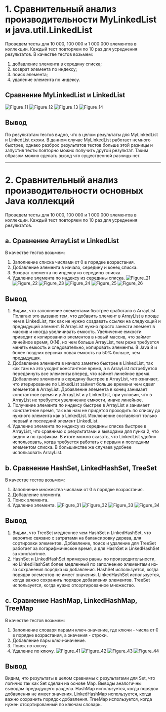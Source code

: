 # 1. Сравнительный анализ производительности MyLinkedList и java.util.LinkedList
Проведем тесты для 10 000, 100 000 и 1 000 000 элементов в коллекции. Каждый тест повторяем по 10 раз для усреднения результатов.
В качестве тестов возьмем: 
1. добавление элемента в середину списка;
2. возврат элемента по индексу;
3. поиск элемента;
4. удаление элемента по индексу.
## Сравнение MyLinkedList и LinkedList
![Figure_11](https://github.com/andrbezr2016/Java-Homework-3/raw/main/figures/Figure_11.png)
![Figure_12](https://github.com/andrbezr2016/Java-Homework-3/raw/main/figures/Figure_12.png)
![Figure_13](https://github.com/andrbezr2016/Java-Homework-3/raw/main/figures/Figure_13.png)
![Figure_14](https://github.com/andrbezr2016/Java-Homework-3/raw/main/figures/Figure_14.png)
## Вывод
По результатам тестов видно, что в целом результаты для MyLinkedList и LinkedList схожи. В данном случае MyLinkedList работает немного быстрее, однако разброс результатов тестов больше этой разницы и запустив тесты повторно можно получить другой результат. Таким образом можно сделать вывод что существенной разницы нет.
____
# 2. Сравнительный анализ производительности основных Java коллекций
Проведем тесты для 10 000, 100 000 и 1 000 000 элементов в коллекции. Каждый тест повторяем по 10 раз для усреднения результатов.
## a. Сравнение ArrayList и LinkedList
В качестве тестов возьмем: 
1. Заполнение списка числами от 0 в порядке возрастания. 
2. Добавление элемента в начало, середину и конец списка. 
3. Возврат элемента по индексу из середины списка.
4. Удаление элемента по индексу из середины списка.
![Figure_21](https://github.com/andrbezr2016/Java-Homework-3/raw/main/figures/Figure_21.png)
![Figure_22](https://github.com/andrbezr2016/Java-Homework-3/raw/main/figures/Figure_22.png)
![Figure_23](https://github.com/andrbezr2016/Java-Homework-3/raw/main/figures/Figure_23.png)
![Figure_24](https://github.com/andrbezr2016/Java-Homework-3/raw/main/figures/Figure_24.png)
![Figure_25](https://github.com/andrbezr2016/Java-Homework-3/raw/main/figures/Figure_25.png)
![Figure_26](https://github.com/andrbezr2016/Java-Homework-3/raw/main/figures/Figure_26.png)
## Вывод
1. Видим, что заполнение элементами быстрее сработало в ArrayList. Полагаю это вызвано тем, что добавить элемент в ArrayList в проще чем в LinkedList, так как не нужно создавать ссылки на следующий и предыдущий элемент. В ArrayList нужно просто занести элемент в массив и иногда увеличивать емкость. Увеличение емкости приводит к копированию элементов в новый массив, что займет линейное время, O(N), но чем больше ArrayList, тем реже требуется менять емкость и следовательно, копировать элементы. В Java 8 и более поздних версиях новая емкость на 50% больше, чем предыдущая.
2. Добавление элемента в начало заметно быстрее в LinkedList, так как там на это уходит константное время, а в ArrayList потребуется передвинуть все элементы вперед, что займет линейное время. Добавление элемента в середину быстрее в ArrayList, что означает, что итерирование по LinkedList займет больше времени чем сдвиг элементов в ArrayList. Добавление элемента в конец занимает константное время и у ArrayList и у LinkedList, при условии, что в ArrayList не требуется увеличение емкости, иначе линейное.
3. Получение элемента по индексу быстрее в ArrayList и занимает константное время, так как нам не придется проходить по списку до нужного элемента как в LinkedList. Исключение составляют только первый и последний элемент LinkedList.
4. Удаление элемента по индексу из середины списка быстрее в ArrayList, что сравнимо с результатами и выводами для пунка 2, что видно и по графикам.
В итоге можно сказать, что LinkedList удобно использовать, когда требуется работать с первым и последним элементом списка. В большинстве же случаев удобнее использовать ArrayList.
## b. Сравнение HashSet, LinkedHashSet, TreeSet
В качестве тестов возьмем: 
1. Заполнение множества числами от 0 в порядке возрастания.
2. Добавление элемента.
3. Поиск элемента.
4. Удаление элемента.
![Figure_31](https://github.com/andrbezr2016/Java-Homework-3/raw/main/figures/Figure_31.png)
![Figure_32](https://github.com/andrbezr2016/Java-Homework-3/raw/main/figures/Figure_32.png)
![Figure_33](https://github.com/andrbezr2016/Java-Homework-3/raw/main/figures/Figure_33.png)
![Figure_34](https://github.com/andrbezr2016/Java-Homework-3/raw/main/figures/Figure_34.png)
## Вывод
1. Видим, что TreeSet медленнее чем HashSet и LinkedHashSet, что вероятно связано с затратами на балансировку дерева, для сортировки элементов. Добавление, поиск и удаление для TreeSet работает за логарифмическое время, а для HashSet и LinkedHashSet за константное.
2. HashSet и LinkedHashSet примерно равны по производительности, но LinkedHashSet более медленный по заполнению элементами из-за сохранения порядка их добавления.
HashSet используется, когда порядок элементов не имеет значения.
LinkedHashSet используется, когда важно сохранить порядок добавления элементов.
TreeSet используется, когда нужно отсортированное множество.
## c. Сравнение HashMap, LinkedHashMap, TreeMap
В качестве тестов возьмем: 
1. Заполнение словаря парами ключ-значение, где ключи - числа от 0 в порядке возрастания, а значения - строки. 
2. Добавление пары ключ-значение.
3. Поиск по ключу.
4. Удаление по ключу.
![Figure_41](https://github.com/andrbezr2016/Java-Homework-3/raw/main/figures/Figure_41.png)
![Figure_42](https://github.com/andrbezr2016/Java-Homework-3/raw/main/figures/Figure_42.png)
![Figure_43](https://github.com/andrbezr2016/Java-Homework-3/raw/main/figures/Figure_43.png)
![Figure_44](https://github.com/andrbezr2016/Java-Homework-3/raw/main/figures/Figure_44.png)
## Вывод
Видим, что результаты в целом сравнимы с результатами для Set, что логично так как Set сделан на основе Map. Выводы аналогичны выводам предыдущего раздела.
HashMap используется, когда порядок добавления не имеет значения.
LinkedHashMap используется, когда важно сохранить порядок добавления.
TreeMap используется, когда нужен отсортированный по ключам словарь.